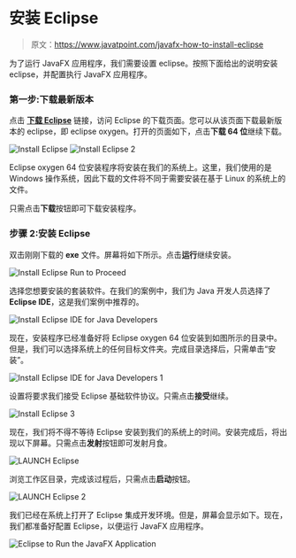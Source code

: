 # 安装 Eclipse

> 原文：<https://www.javatpoint.com/javafx-how-to-install-eclipse>

为了运行 JavaFX 应用程序，我们需要设置 eclipse。按照下面给出的说明安装 eclipse，并配置执行 JavaFX 应用程序。

### 第一步:下载最新版本

点击 [**下载 Eclipse**](https://www.eclipse.org/downloads/) 链接，访问 Eclipse 的下载页面。您可以从该页面下载最新版本的 eclipse，即 eclipse oxygen。打开的页面如下，点击**下载 64 位**继续下载。

![Install Eclipse](../img/71c5b161ef905e73a3f0fd9410980a73.png)
![Install Eclipse 2](../img/a8b322c91b4cbff5aedfd3c46b394bf6.png)

Eclipse oxygen 64 位安装程序将安装在我们的系统上。这里，我们使用的是 Windows 操作系统，因此下载的文件将不同于需要安装在基于 Linux 的系统上的文件。

只需点击**下载**按钮即可下载安装程序。

### 步骤 2:安装 Eclipse

双击刚刚下载的 **exe** 文件。屏幕将如下所示。点击**运行**继续安装。

![Install Eclipse Run to Proceed](../img/19a625ac5767f2ae7174beb41dbfb077.png)

选择您想要安装的套装软件。在我们的案例中，我们为 Java 开发人员选择了**Eclipse IDE**，这是我们案例中推荐的。

![Install Eclipse IDE for Java Developers](../img/2256a21cacb2be65fd66439a2f80a6d0.png)

现在，安装程序已经准备好将 Eclipse oxygen 64 位安装到如图所示的目录中。但是，我们可以选择系统上的任何目标文件夹。完成目录选择后，只需单击“安装”。

![Install Eclipse IDE for Java Developers 1](../img/4a52616fe42d08b2f2c44716eb04fa81.png)

设置将要求我们接受 Eclipse 基础软件协议。只需点击**接受**继续。

![Install Eclipse 3](../img/6ed6d08435fd20607250dbcfcdf582b6.png)

现在，我们将不得不等待 Eclipse 安装到我们的系统上的时间。安装完成后，将出现以下屏幕。只需点击**发射**按钮即可发射月食。

![LAUNCH Eclipse](../img/66380198ad5d401038d23ec68e10690e.png)

浏览工作区目录，完成该过程后，只需点击**启动**按钮。

![LAUNCH Eclipse 2](../img/0624a8d9f983692c1269d7ce7c854c1a.png)

我们已经在系统上打开了 Eclipse 集成开发环境。但是，屏幕会显示如下。现在，我们都准备好配置 Eclipse，以便运行 JavaFX 应用程序。

![Eclipse to Run the JavaFX Application](../img/1c3b3968641b5ef78ae12914e3f99f0a.png)